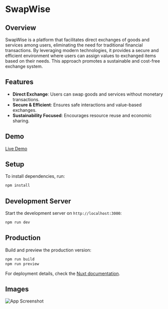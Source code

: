 # SwapWise

## Overview
SwapWise is a platform that facilitates direct exchanges of goods and services among users, eliminating the need for traditional financial transactions. By leveraging modern technologies, it provides a secure and efficient environment where users can assign values to exchanged items based on their needs. This approach promotes a sustainable and cost-free exchange system.

## Features
- **Direct Exchange**: Users can swap goods and services without monetary transactions.
- **Secure & Efficient**: Ensures safe interactions and value-based exchanges.
- **Sustainability Focused**: Encourages resource reuse and economic sharing.

## Demo
[Live Demo](https://front-end-vuejs-git-master-moomenazzams-projects.vercel.app/login)

## Setup
To install dependencies, run:
```bash
npm install
```

## Development Server
Start the development server on `http://localhost:3000`:
```bash
npm run dev
```

## Production
Build and preview the production version:
```bash
npm run build
npm run preview
```
For deployment details, check the [Nuxt documentation](https://nuxt.com/docs/getting-started/deployment).

## Images

![App Screenshot](https://github.com/user-attachments/assets/d1f945a5-e4b5-45cd-be8d-159422d74fa7)
